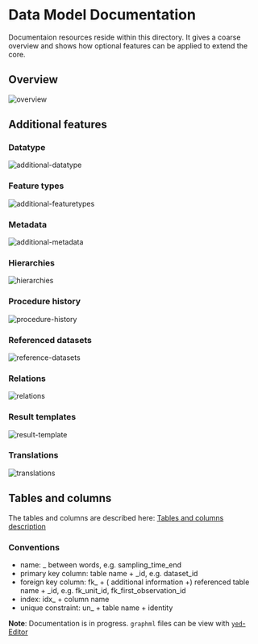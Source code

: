 # Data Model Documentation
Documentaion resources reside within this directory. It
gives a coarse overview and shows how optional features
can be applied to extend the core.

## Overview


![overview](https://github.com/52North/series-hibernate/blob/develop/docs/images/overview.png)

## Additional features

### Datatype

![additional-datatype](https://github.com/52North/series-hibernate/blob/develop/docs/images/additional-datatype.png)

### Feature types

![additional-featuretypes](https://github.com/52North/series-hibernate/blob/develop/docs/images/additional-featuretypes.png)

### Metadata

![additional-metadata](https://github.com/52North/series-hibernate/blob/develop/docs/images/additional-metadata.png)

### Hierarchies

![hierarchies](https://github.com/52North/series-hibernate/blob/develop/docs/images/hierarchies.png)

### Procedure history

![procedure-history](https://github.com/52North/series-hibernate/blob/develop/docs/images/additional-datatype.png)

### Referenced datasets

![reference-datasets](https://github.com/52North/series-hibernate/blob/develop/docs/images/procedure-history.png)

### Relations

![relations](https://github.com/52North/series-hibernate/blob/develop/docs/images/relations.png)

### Result templates

![result-template](https://github.com/52North/series-hibernate/blob/develop/docs/images/result-template.png)

### Translations

![translations](https://github.com/52North/series-hibernate/blob/develop/docs/images/translations.png)


## Tables and columns

The tables and columns are described here: [Tables and columns description](https://github.com/52North/series-hibernate/blob/develop/docs/tableMetadata.md)

### Conventions

- name: _ between words, e.g. sampling_time_end
- primary key column: table name + _id, e.g. dataset_id
- foreign key column: fk_ + ( additional information +) referenced table name + _id, e.g. fk_unit_id, fk_first_observation_id
- index: idx_ + column name
- unique constraint: un_ + table name + identity


**Note**: Documentation is in progress. `graphml` files can
be view with [`yed`-Editor](https://www.yworks.com/products/yed)
